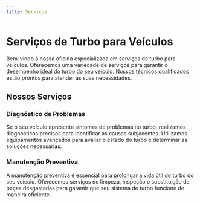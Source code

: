 ```yaml
---
title: Serviços
---
```


# Serviços de Turbo para Veículos

Bem-vindo à nossa oficina especializada em serviços de turbo para veículos. Oferecemos uma variedade de serviços para garantir o desempenho ideal do turbo do seu veículo. Nossos técnicos qualificados estão prontos para atender às suas necessidades.

## Nossos Serviços

### Diagnóstico de Problemas

Se o seu veículo apresenta sintomas de problemas no turbo, realizamos diagnósticos precisos para identificar as causas subjacentes. Utilizamos equipamentos avançados para avaliar o estado do turbo e determinar as soluções necessárias.

### Manutenção Preventiva

A manutenção preventiva é essencial para prolongar a vida útil do turbo do seu veículo. Oferecemos serviços de limpeza, inspeção e substituição de peças desgastadas para garantir que seu sistema de turbo funcione de maneira eficiente.

